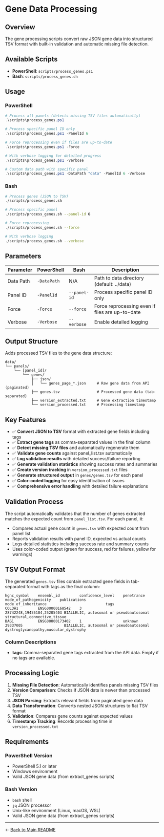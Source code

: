 # Gene Data Processing

## Overview

The gene processing scripts convert raw JSON gene data into structured TSV format with built-in validation and automatic missing file detection.

## Available Scripts

- **PowerShell**: `scripts/process_genes.ps1`
- **Bash**: `scripts/process_genes.sh`

## Usage

### PowerShell
```powershell
# Process all panels (detects missing TSV files automatically)
.\scripts\process_genes.ps1

# Process specific panel ID only
.\scripts\process_genes.ps1 -PanelId 6

# Force reprocessing even if files are up-to-date
.\scripts\process_genes.ps1 -Force

# With verbose logging for detailed progress
.\scripts\process_genes.ps1 -Verbose

# Custom data path with specific panel
.\scripts\process_genes.ps1 -DataPath "data" -PanelId 6 -Verbose
```

### Bash
```bash
# Process genes (JSON to TSV)
./scripts/process_genes.sh

# Process specific panel
./scripts/process_genes.sh --panel-id 6

# Force reprocessing
./scripts/process_genes.sh --force

# With verbose logging
./scripts/process_genes.sh --verbose
```

## Parameters

| Parameter | PowerShell | Bash | Description |
|-----------|------------|------|-------------|
| Data Path | `-DataPath` | N/A | Path to data directory (default: ../data) |
| Panel ID | `-PanelId` | `--panel-id` | Process specific panel ID only |
| Force | `-Force` | `--force` | Force reprocessing even if files are up-to-date |
| Verbose | `-Verbose` | `--verbose` | Enable detailed logging |

## Output Structure

Adds processed TSV files to the gene data structure:
```
data/
└── panels/
    └── [panel_id]/
        └── genes/
            ├── json/
            │   └── genes_page_*.json     # Raw gene data from API (paginated)
            ├── genes.tsv                 # Processed gene data (tab-separated)
            ├── version_extracted.txt     # Gene extraction timestamp
            └── version_processed.txt     # Processing timestamp
```

## Key Features

- ✅ **Convert JSON to TSV** format with extracted gene fields including tags
- ✅ **Extract gene tags** as comma-separated values in the final column
- ✅ **Detect missing TSV files** and automatically regenerate them
- ✅ **Validate gene counts** against panel_list.tsv automatically
- ✅ **Log validation results** with detailed success/failure reporting
- ✅ **Generate validation statistics** showing success rates and summaries
- ✅ **Create version tracking** in `version_processed.txt` files
- ✅ **Generate structured output** in `genes/genes.tsv` for each panel
- ✅ **Color-coded logging** for easy identification of issues
- ✅ **Comprehensive error handling** with detailed failure explanations

## Validation Process

The script automatically validates that the number of genes extracted matches the expected count from `panel_list.tsv`. For each panel, it:

- Compares actual gene count in `genes.tsv` with expected count from panel list
- Reports validation results with panel ID, expected vs actual counts
- Logs detailed statistics including success rate and summary counts
- Uses color-coded output (green for success, red for failures, yellow for warnings)

## TSV Output Format

The generated `genes.tsv` files contain extracted gene fields in tab-separated format with tags as the final column:

```
hgnc_symbol    ensembl_id         confidence_level    penetrance    mode_of_pathogenicity    publications               mode_of_inheritance                           tags
COL3A1         ENSG00000168542    3                                                          28742248,19455184,25205403 BIALLELIC, autosomal or pseudoautosomal      structural,connective_tissue
DAG1           ENSG00000173402    1                   unknown                              29337005                   BIALLELIC, autosomal or pseudoautosomal      dystroglycanopathy,muscular_dystrophy
```

### Column Descriptions
- **tags**: Comma-separated gene tags extracted from the API data. Empty if no tags are available.

## Processing Logic

1. **Missing File Detection**: Automatically identifies panels missing TSV files
2. **Version Comparison**: Checks if JSON data is newer than processed TSV
3. **JSON Parsing**: Extracts relevant fields from paginated gene data
4. **Data Transformation**: Converts nested JSON structures to flat TSV format
5. **Validation**: Compares gene counts against expected values
6. **Timestamp Tracking**: Records processing time in `version_processed.txt`

## Requirements

### PowerShell Version
- PowerShell 5.1 or later
- Windows environment
- Valid JSON gene data (from extract_genes scripts)

### Bash Version
- `bash` shell
- `jq` JSON processor
- Unix-like environment (Linux, macOS, WSL)
- Valid JSON gene data (from extract_genes scripts)

---

← [Back to Main README](../README.md)